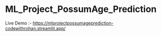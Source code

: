 # ML_Project_PossumAge_Prediction

Live Demo :- https://mlprojectpossumageprediction-codewithrohan.streamlit.app/
